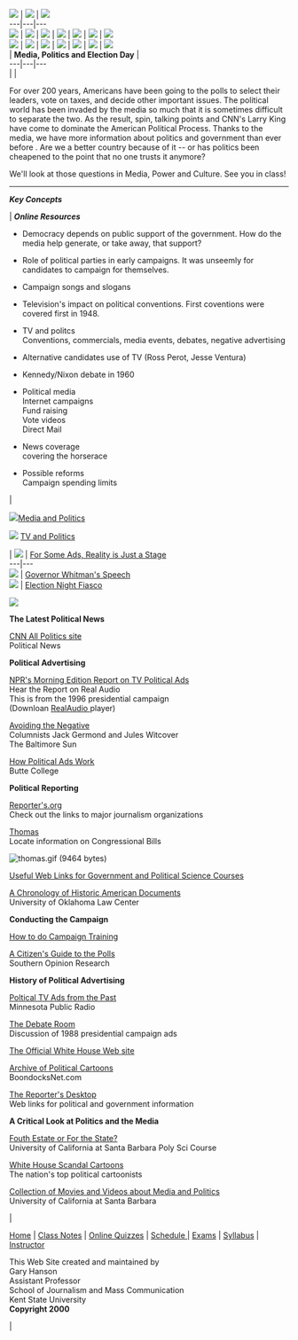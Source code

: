 ![](productionimages/ct_logo01.jpg) | ![](productionimages/ct_logo02.jpg) |
![](productionimages/ct_logo03%20\(2001\).jpg)  
---|---|---  
[![](productionimages/ct_logo04.GIF)](index.html) |
[![](productionimages/ct_logo05.GIF)](classnotes.htm) |
[![](productionimages/ct_logo06.GIF)](onlinequizzes.htm) |
[![](productionimages/ct_logo07.GIF)](schedule.htm) |
[![](productionimages/ct_logo08.GIF)](exams.htm) |
[![](productionimages/ct_logo09.GIF)](syllabus.htm) |
[![](productionimages/ct_logo10.GIF)](instructor.htm)  
![](Templates/transparent.gif) | ![](Templates/transparent.gif) |
![](Templates/transparent.gif) | ![](Templates/transparent.gif) |
![](Templates/transparent.gif) | ![](Templates/transparent.gif) |
![](Templates/transparent.gif)  
  | **Media, Politics and Election Day** |  
---|---|---  
  |  |

For over 200 years, Americans have been going to the polls to select their
leaders, vote on taxes, and decide other important issues.  The political
world has been invaded by the media so much that it is sometimes difficult to
separate the two. As the result, spin, talking points and CNN's Larry King
have come to dominate the American Political Process.  Thanks to the media, we
have more information about politics and government than ever before .  Are we
a better country because of it -- or has politics been cheapened to the point
that no one trusts it anymore?  
  
We'll look at those questions in Media, Power and Culture.  See you in class!  
  
  
---  
  
_**Key Concepts**_

|  _**Online Resources**_  
  
  * Democracy depends on public support of the government. How do the media help generate, or take away, that support?

  * Role of political parties in early campaigns. It was unseemly for candidates to campaign for themselves.

  * Campaign songs and slogans

  * Television's impact on political conventions. First coventions were covered first in 1948.

  * TV and politcs  
Conventions, commercials, media events, debates, negative advertising

  * Alternative candidates use of TV (Ross Perot, Jesse Ventura)

  * Kennedy/Nixon debate in 1960

  * Political media  
Internet campaigns  
Fund raising  
Vote videos  
Direct Mail

  * News coverage  
covering the horserace

  * Possible reforms   
Campaign spending limits

|

![](productionimages/onlinelecturenotes.gif)[Media and
Politics](notes20_mediapolitics.htm)

![](productionimages/onlinestudyguidelogo.gif) [TV and
Politics](sg_politicalmedia.htm)

| ![](productionimages/requiredreading.gif) | [For Some Ads, Reality is Just a
Stage](readings/pol_realityinads.htm)  
---|---  
![](productionimages/requiredreading.gif) | [Governor Whitman's
Speech](readings/pol_whitman.htm)  
![](productionimages/requiredreading.gif) | [Election Night
Fiasco](readings/pol_electionnightfiasco.htm)  
  
![](productionimages/otheronlineresources.GIF)  

**The Latest Political News**

[CNN All Politics site  
](http://cnn.com/ALLPOLITICS/)Political News

**Political Advertising**

[NPR's Morning Edition Report on TV Political Ads  
](http://www.real.com/rafiles/npr/password/nb6o2401-5.ram)Hear the Report on
Real Audio  
This is from the 1996 presidential campaign  
(Downloan [RealAudio ](www.real.com)player)

[Avoiding the Negative  
](http://www.sunspot.net/content/archive/story?section=archive&pagename=story&storyid=1150210216056)Columnists
Jack Germond and Jules Witcover  
The Baltimore Sun

[How Political Ads Work](http://bctv.butte.cc.ca.us/telcom/politicalads.html)  
Butte College



**Political Reporting**

[Reporter's.org](http://www.reporter.org)  
Check out the links to major journalism organizations

[Thomas  
](http://thomas.loc.gov/home/thomas2.html)Locate information on Congressional
Bills

![thomas.gif \(9464 bytes\)](images/thomas.gif)

[](http://www.cais.com/makulow/vlj.html)[Useful Web Links for Government and
Political Science Courses](http://www.wazoo.com/~dbmartin/Govtuse.htm)

[A Chronology of Historic American Documents  
](http://www.law.ou.edu/ushist.html)University of Oklahoma Law Center



**Conducting the Campaign**

[How to do Campaign Training  
](http://smart.net./~laszlo/campaign1.html)

[A Citizen's Guide to the
Polls](http://www.southernopinion.com/citizensguide.html)  
Southern Opinion Research



**History of Political Advertising**

[Poltical TV Ads from the Past  
](http://news.mpr.org/features/199611/05_newsroom_election/advertising/index.html)Minnesota
Public Radio

[The Debate Room  
](http://www.etext.org/Zines/Intl_Teletimes/Teletimes_HTML/debate_room_9402.html)Discussion
of 1988 presidential campaign ads

[The Official White House Web site](http://www.whitehouse.gov/WH/Welcome.html)

[Archive of Political
Cartoons](http://www.boondocksnet.com/gallery/pc_intro.html)  
BoondocksNet.com

[The Reporter's Desktop  
](http://www.seanet.com/~duff/)Web links for political and government
information



**A Critical Look at Politics and the Media**

[Fouth Estate or For the State?](http://sscf.ucsb.edu/~freeman/171-home.htm)  
University of California at Santa Barbara Poly Sci Course

[White House Scandal Cartoons  
](http://cagle.slate.msn.com/scandal/)The nation's top political cartoonists

[Collection of Movies and Videos about Media and
Politics](http://sscf.ucsb.edu/~freeman/171videos.htm)  
University of California at Santa Barbara

  
  
  
  
  |

[Home](index.html) | [Class Notes](classnotes.htm) | [Online
Quizzes](onlinequizzes.htm) | [Schedule ](schedule.htm)| [Exams](exams.htm) |
[Syllabus](syllabus.htm) | [Instructor ](instructor.htm)

  
This Web Site created and maintained by  
Gary Hanson  
Assistant Professor  
School of Journalism and Mass Communication  
Kent State University  
**Copyright 2000**

|  

